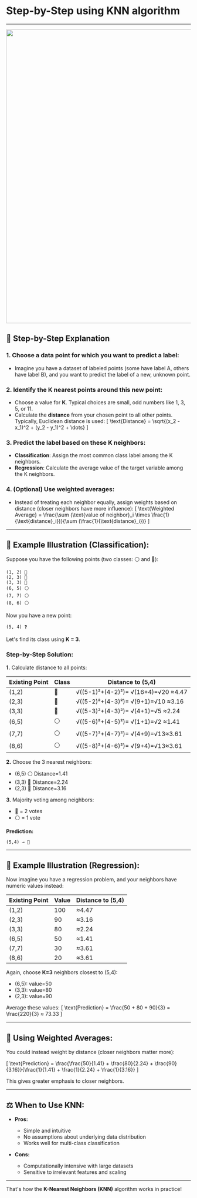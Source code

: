 # Step-by-Step using KNN algorithm
---

<img src="https://github.com/user-attachments/assets/18155613-c342-40c3-b2ff-5f78fc897f7b" width="800"/>

## 📌 **Step-by-Step Explanation**

### 1. **Choose a data point for which you want to predict a label:**
- Imagine you have a dataset of labeled points (some have label A, others have label B), and you want to predict the label of a new, unknown point.

### 2. **Identify the K nearest points around this new point:**
- Choose a value for **K**. Typical choices are small, odd numbers like 1, 3, 5, or 11.
- Calculate the **distance** from your chosen point to all other points. Typically, Euclidean distance is used:
\[
\text{Distance} = \sqrt{(x_2 - x_1)^2 + (y_2 - y_1)^2 + \dots}
\]

### 3. **Predict the label based on these K neighbors:**
- **Classification**: Assign the most common class label among the K neighbors.
- **Regression**: Calculate the average value of the target variable among the K neighbors.

### 4. **(Optional) Use weighted averages:**
- Instead of treating each neighbor equally, assign weights based on distance (closer neighbors have more influence):
  \[
  \text{Weighted Average} = \frac{\sum (\text{value of neighbor}_i \times \frac{1}{\text{distance}_i})}{\sum (\frac{1}{\text{distance}_i})}
  \]

---

## 🚀 **Example Illustration (Classification)**:

Suppose you have the following points (two classes: ⚪️ and 🔵):

```
(1, 2) 🔵 
(2, 3) 🔵
(3, 3) 🔵
(6, 5) ⚪️
(7, 7) ⚪️
(8, 6) ⚪️
```

Now you have a new point:  
```
(5, 4) ❓
```

Let's find its class using **K = 3**.

### Step-by-Step Solution:

**1.** Calculate distance to all points:

| Existing Point | Class | Distance to (5,4)                |
|----------------|-------|----------------------------------|
| (1,2)          | 🔵    | √((5-1)²+(4-2)²)= √(16+4)=√20 ≈4.47|
| (2,3)          | 🔵    | √((5-2)²+(4-3)²)= √(9+1)=√10 ≈3.16 |
| (3,3)          | 🔵    | √((5-3)²+(4-3)²)= √(4+1)=√5 ≈2.24  |
| (6,5)          | ⚪️    | √((5-6)²+(4-5)²)= √(1+1)=√2 ≈1.41  |
| (7,7)          | ⚪️    | √((5-7)²+(4-7)²)= √(4+9)=√13≈3.61 |
| (8,6)          | ⚪️    | √((5-8)²+(4-6)²)= √(9+4)=√13≈3.61 |

**2.** Choose the 3 nearest neighbors:
- (6,5) ⚪️ Distance=1.41  
- (3,3) 🔵 Distance=2.24  
- (2,3) 🔵 Distance=3.16  

**3.** Majority voting among neighbors:
- 🔵 = 2 votes
- ⚪️ = 1 vote

**Prediction:**  
```
(5,4) → 🔵
```

---

## 📐 **Example Illustration (Regression)**:

Now imagine you have a regression problem, and your neighbors have numeric values instead:

| Existing Point | Value | Distance to (5,4)|
|----------------|-------|-------------------|
| (1,2)          | 100   | ≈4.47             |
| (2,3)          | 90    | ≈3.16             |
| (3,3)          | 80    | ≈2.24             |
| (6,5)          | 50    | ≈1.41             |
| (7,7)          | 30    | ≈3.61             |
| (8,6)          | 20    | ≈3.61             |

Again, choose **K=3** neighbors closest to (5,4):

- (6,5): value=50
- (3,3): value=80
- (2,3): value=90

Average these values:
\[
\text{Prediction} = \frac{50 + 80 + 90}{3} = \frac{220}{3} ≈ 73.33
\]

---

## 🎯 **Using Weighted Averages**:

You could instead weight by distance (closer neighbors matter more):

\[
\text{Prediction} = \frac{\frac{50}{1.41} + \frac{80}{2.24} + \frac{90}{3.16}}{\frac{1}{1.41} + \frac{1}{2.24} + \frac{1}{3.16}} 
\]

This gives greater emphasis to closer neighbors.

---

## ⚖️ **When to Use KNN:**

- **Pros:**
  - Simple and intuitive
  - No assumptions about underlying data distribution
  - Works well for multi-class classification
  
- **Cons:**
  - Computationally intensive with large datasets
  - Sensitive to irrelevant features and scaling

---

That's how the **K-Nearest Neighbors (KNN)** algorithm works in practice!
